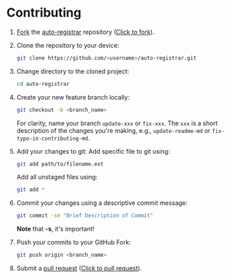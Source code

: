 # Contributing

1. [Fork](https://help.github.com/articles/fork-a-repo/) the [auto-registrar](https://github.com/Yokozuna59/auto-registrar) repository ([Click to fork](https://github.com/Yokozuna59/auto-registrar/fork)).

2. Clone the repository to your device:

    ```sh
    git clone https://github.com/<username>/auto-registrar.git
    ```

3. Change directory to the cloned project:

    ```sh
    cd auto-registrar
    ```

4. Create your new feature branch locally:

    ```sh
    git checkout -b <branch_name>
    ```

    For clarity, name your branch `update-xxx` or `fix-xxx`. The `xxx` is a short description of the changes you're making, e.g., `update-readme-md` or `fix-typo-in-contributing-md`.

5. Add your changes to git:
    Add specific file to git using:

    ```sh
    git add path/to/filename.ext
    ```

    Add all unstaged files using:

    ```sh
    git add *
    ```

6. Commit your changes using a descriptive commit message:

    ```sh
    git commit -sm "Brief Description of Commit"
    ```

   **Note** that **-s**, it's important!

7. Push your commits to your GitHub Fork:

    ```sh
    git push origin <branch_name>
    ```

8. Submit a [pull request](https://help.github.com/en/github/collaborating-with-issues-and-pull-requests/creating-a-pull-request-from-a-fork) ([Click to pull request](https://github.com/Yokozuna59/auto-registrar/pulls)).
